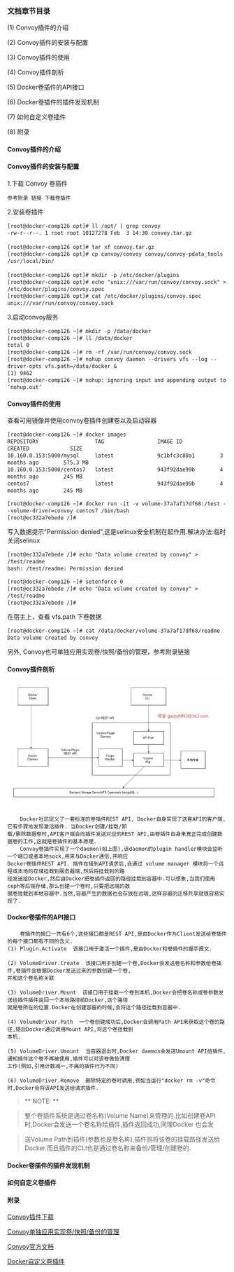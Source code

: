 ### 文档章节目录 ###
(1) Convoy插件的介绍

(2) Convoy插件的安装与配置

(3) Convoy插件的使用

(4) Convoy插件剖析

(5) Docker卷插件的API接口

(6) Docker卷插件的插件发现机制

(7) 如何自定义卷插件

(8) 附录

#### Convoy插件的介绍 ####

#### Convoy插件的安装与配置 ####

1.下载 Convoy 卷插件

```
参考附录 链接 下载卷插件
```

2.安装卷插件

```
[root@docker-comp126 opt]# ll /opt/ | grep convoy
-rw-r--r--. 1 root root 10127278 Feb  3 14:30 convoy.tar.gz

[root@docker-comp126 opt]# tar xf convoy.tar.gz
[root@docker-comp126 opt]# cp convoy/convoy convoy/convoy-pdata_tools /usr/local/bin/

[root@docker-comp126 opt]# mkdir -p /etc/docker/plugins
[root@docker-comp126 opt]# echo "unix:///var/run/convoy/convoy.sock" > /etc/docker/plugins/convoy.spec
[root@docker-comp126 opt]# cat /etc/docker/plugins/convoy.spec
unix:///var/run/convoy/convoy.sock
```

3.启动convoy服务

```
[root@docker-comp126 ~]# mkdir -p /data/docker
[root@docker-comp126 ~]# ll /data/docker
total 0
[root@docker-comp126 ~]# rm -rf /var/run/convoy/convoy.sock
[root@docker-comp126 ~]# nohup convoy daemon --drivers vfs --log --driver-opts vfs.path=/data/docker &
[1] 9462
[root@docker-comp126 ~]# nohup: ignoring input and appending output to ‘nohup.out’
```

#### Convoy插件的使用 ####

查看可用镜像并使用convoy卷插件创建卷以及启动容器

```
[root@docker-comp126 ~]# docker images
REPOSITORY                  TAG                 IMAGE ID            CREATED             SIZE
10.160.0.153:5000/mysql     latest              9c1bfc3c80a1        3 months ago        575.3 MB
10.160.0.153:5000/centos7   latest              943f92dae99b        4 months ago        245 MB
centos7                     latest              943f92dae99b        4 months ago        245 MB
```

```
[root@docker-comp126 ~]# docker run -it -v volume-37a7af17df68:/test --volume-driver=convoy centos7 /bin/bash
[root@ec332a7ebede /]#
```

写入数据提示"Permission denied",这是selinux安全机制在起作用.解决办法:临时关闭selinux

```
[root@ec332a7ebede /]# echo "Data volume created by convoy" > /test/readme
bash: /test/readme: Permission denied
```

```
[root@docker-comp126 ~]# setenforce 0
[root@ec332a7ebede /]# echo "Data volume created by convoy" > /test/readme
[root@ec332a7ebede /]#
```

在宿主上，查看 vfs.path 下卷数据

```
[root@docker-comp126 ~]# cat /data/docker/volume-37a7af17df68/readme 
Data volume created by convoy
```

另外, Convoy也可单独应用实现卷/快照/备份的管理，参考附录链接

#### Convoy插件剖析 ####
![docker卷插件图示](https://github.com/guojy8993/ImageCache/blob/master/docker-volumne-plugin.jpg)
```
    Docker社区定义了一套标准的卷插件REST API, Docker自身实现了这套API的客户端,它有步骤地发现激活插件. 当Docker创建/挂载/卸
载/删除数据卷时,API客户端会向插件发送对应的REST API,由卷插件自身来真正完成创建数据卷的工作,这就是卷插件的基本原理.
    Convoy卷插件实现了一个daemon(如上图),该daemon的plugin handler模块会监听一个端口或者本地sock,用来与Docker通信,并响应
Docker卷插件REST API. 插件在接到API请求后,会通过 volume manager 模块将一个远程或本地的存储挂载到服务器端,然后将挂载到的路
径发送给Docker,然后由Docker把卷插件返回的路径挂载到容器中.可以想象,当我们使用ceph等后端存储,那么创建一个卷时,只要把远端的数
据卷挂载到本地容器中.当然,容器产生的数据也会存放在远端,这样容器的迁移共享就很容易实现了.
```

#### Docker卷插件的API接口 ####
```
    卷插件的接口一共有6个,这些接口都是REST API,是由Docker作为Client发送给卷插件的每个接口都有不同的含义.
(1) Plugin.Activate  该接口用于激活一个插件,是由Docker和卷插件的握手报文.

(2) VolumeDriver.Create  该接口用于创建一个卷,Docker会发送卷名称和参数给卷插件,卷插件会根据Docker发送过来的参数创建一个卷,
并和这个卷名称关联

(3) VolumeDriver.Mount  该接口用于挂载一个卷到本机,Docker会把卷名称或卷参数发送给插件插件返回一个本地路径给Docker,这个路径
就是卷所在的位置.Docker在创建容器的时候,会将这个路径挂载到容器中.

(4) VolumeDriver.Path  一个卷创建成功后,Docker会调用Path API来获取这个卷的路径,随后Docker通过调用Mount API,将这个卷挂载到
本机.

(5) VolumeDriver.Umount  当容器退出时,Docker daemon会发送Umount API给插件,通知插件这个卷不再被使用,插件可以对该卷做些清理
工作(例如,引用计数减一,不痛的插件行为不同)

(6) VolumeDriver.Remove  删除特定的卷时调用,例如当运行"docker rm -v"命令时,Docker会将该API发送给请求插件.
```
> ** NOTE: **

> 整个卷插件系统是通过卷名称(Volume Name)来管理的.比如创建卷API时,Docker会发送一个卷名称给插件,插件返回成功,同理Docker 也会发

> 送Volume Path到插件(参数也是卷名称),插件则将该卷的挂载路径发送给Docker.而且插件的CLI也是通过卷名称来备份/管理/创建卷的.

#### Docker卷插件的插件发现机制 ####

#### 如何自定义卷插件 ####

#### 附录 ####

[Convoy插件下载](https://github.com/rancher/convoy/releases/download/v0.2.1/convoy.tar.gz)

[Convoy单独应用实现卷/快照/备份的管理](https://github.com/rancher/convoy)

[Convoy官方文档](https://github.com/rancher/convoy)

[Docker自定义卷插件](https://github.com/docker/docker/blob/master/docs/extend/plugin_api.md)




